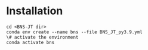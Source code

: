 # Installation 
```
cd <BNS-JT dir>
conda env create --name bns --file BNS_JT_py3.9.yml
\# activate the environment
conda activate bns
```
